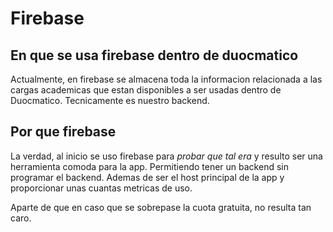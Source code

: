 # Firebase

## En que se usa firebase dentro de duocmatico

Actualmente, en firebase se almacena toda la informacion relacionada a las cargas academicas que estan disponibles a ser usadas dentro de Duocmatico. Tecnicamente es nuestro backend.

## Por que firebase

La verdad, al inicio se uso firebase para _probar que tal era_ y resulto ser una herramienta comoda para la app. Permitiendo tener un backend sin programar el backend. Ademas de ser el host principal de la app y proporcionar unas cuantas metricas de uso.

Aparte de que en caso que se sobrepase la cuota gratuita, no resulta tan caro.
